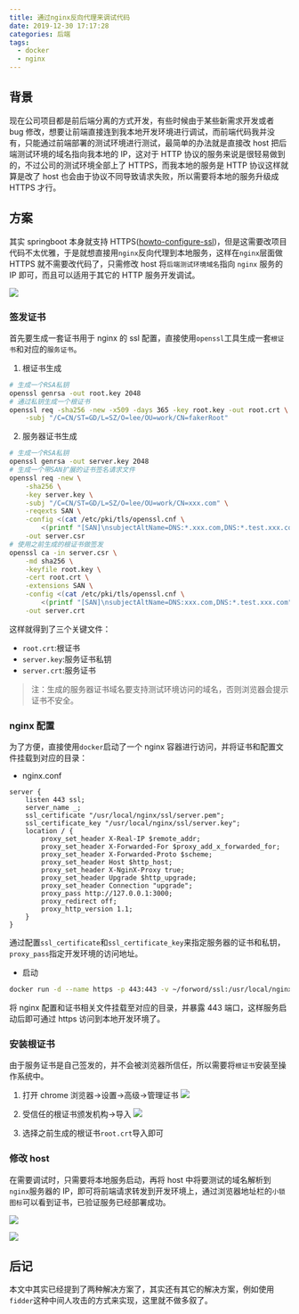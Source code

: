 ```yaml
---
title: 通过nginx反向代理来调试代码
date: 2019-12-30 17:17:28
categories: 后端
tags:
  - docker
  - nginx
---
```


## 背景

现在公司项目都是前后端分离的方式开发，有些时候由于某些新需求开发或者 bug 修改，想要让前端直接连到我本地开发环境进行调试，而前端代码我并没有，只能通过前端部署的测试环境进行测试，最简单的办法就是直接改 host 把后端测试环境的域名指向我本地的 IP，这对于 HTTP 协议的服务来说是很轻易做到的，不过公司的测试环境全部上了 HTTPS，而我本地的服务是 HTTP 协议这样就算是改了 host 也会由于协议不同导致请求失败，所以需要将本地的服务升级成 HTTPS 才行。

<!-- more -->

## 方案

其实 springboot 本身就支持 HTTPS([howto-configure-ssl](https://docs.spring.io/spring-boot/docs/2.2.2.RELEASE/reference/html/howto.html#howto-configure-ssl))，但是这需要改项目代码不太优雅，于是就想直接用`nginx`反向代理到本地服务，这样在`nginx`层面做 HTTPS 就不需要改代码了，只需修改 host 将`后端测试环境域名`指向 `nginx` 服务的 IP 即可，而且可以适用于其它的 HTTP 服务开发调试。

![](debug-use-nginx-proxy/2019-12-31-14-16-07.png)

### 签发证书

首先要生成一套证书用于 nginx 的 ssl 配置，直接使用`openssl`工具生成一套`根证书`和对应的`服务证书`。

1. 根证书生成

```sh
# 生成一个RSA私钥
openssl genrsa -out root.key 2048
# 通过私钥生成一个根证书
openssl req -sha256 -new -x509 -days 365 -key root.key -out root.crt \
    -subj "/C=CN/ST=GD/L=SZ/O=lee/OU=work/CN=fakerRoot"
```

2. 服务器证书生成

```sh
# 生成一个RSA私钥
openssl genrsa -out server.key 2048
# 生成一个带SAN扩展的证书签名请求文件
openssl req -new \
    -sha256 \
    -key server.key \
    -subj "/C=CN/ST=GD/L=SZ/O=lee/OU=work/CN=xxx.com" \
    -reqexts SAN \
    -config <(cat /etc/pki/tls/openssl.cnf \
        <(printf "[SAN]\nsubjectAltName=DNS:*.xxx.com,DNS:*.test.xxx.com")) \
    -out server.csr
# 使用之前生成的根证书做签发
openssl ca -in server.csr \
    -md sha256 \
    -keyfile root.key \
    -cert root.crt \
    -extensions SAN \
    -config <(cat /etc/pki/tls/openssl.cnf \
        <(printf "[SAN]\nsubjectAltName=DNS:xxx.com,DNS:*.test.xxx.com")) \
    -out server.crt
```

这样就得到了三个关键文件：

- `root.crt`:根证书
- `server.key`:服务证书私钥
- `server.crt`:服务证书

> 注：生成的服务器证书域名要支持测试环境访问的域名，否则浏览器会提示证书不安全。

### nginx 配置

为了方便，直接使用`docker`启动了一个 nginx 容器进行访问，并将证书和配置文件挂载到对应的目录：

- nginx.conf

```
server {
    listen 443 ssl;
    server_name _;
    ssl_certificate "/usr/local/nginx/ssl/server.pem";
    ssl_certificate_key "/usr/local/nginx/ssl/server.key";
    location / {
        proxy_set_header X-Real-IP $remote_addr;
        proxy_set_header X-Forwarded-For $proxy_add_x_forwarded_for;
        proxy_set_header X-Forwarded-Proto $scheme;
        proxy_set_header Host $http_host;
        proxy_set_header X-NginX-Proxy true;
        proxy_set_header Upgrade $http_upgrade;
        proxy_set_header Connection "upgrade";
        proxy_pass http://127.0.0.1:3000;
        proxy_redirect off;
        proxy_http_version 1.1;
    }
}
```

通过配置`ssl_certificate`和`ssl_certificate_key`来指定服务器的证书和私钥，`proxy_pass`指定开发环境的访问地址。

- 启动

```sh
docker run -d --name https -p 443:443 -v ~/forword/ssl:/usr/local/nginx/ssl -v ~/forword/config/nginx.conf:/etc/nginx/conf.d/default.conf  nginx
```

将 nginx 配置和证书相关文件挂载至对应的目录，并暴露 443 端口，这样服务启动后即可通过 https 访问到本地开发环境了。

### 安装根证书

由于服务证书是自己签发的，并不会被浏览器所信任，所以需要将`根证书`安装至操作系统中。

1. 打开 chrome 浏览器->设置->高级->管理证书
   ![](debug-use-nginx-proxy/2019-12-31-14-50-42.png)

2. 受信任的根证书颁发机构->导入
   ![](debug-use-nginx-proxy/2019-12-31-14-51-33.png)

3. 选择之前生成的根证书`root.crt`导入即可

### 修改 host

在需要调试时，只需要将本地服务启动，再将 host 中将要测试的域名解析到`nginx`服务器的 IP，即可将前端请求转发到开发环境上，通过浏览器地址栏的`小锁图标`可以看到证书，已验证服务已经部署成功。

![](debug-use-nginx-proxy/2019-12-31-14-57-11.png)

![](debug-use-nginx-proxy/2019-12-31-14-54-46.png)

## 后记

本文中其实已经提到了两种解决方案了，其实还有其它的解决方案，例如使用`fidder`这种中间人攻击的方式来实现，这里就不做多叙了。

